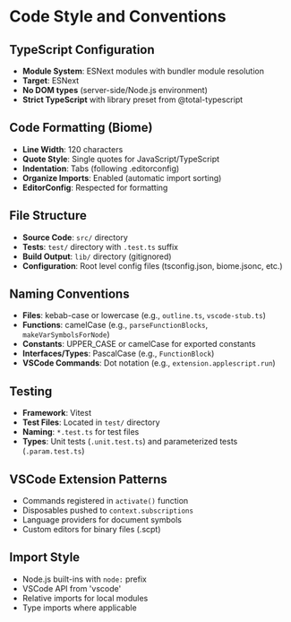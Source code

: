 # Code Style and Conventions

## TypeScript Configuration
- **Module System**: ESNext modules with bundler module resolution
- **Target**: ESNext
- **No DOM types** (server-side/Node.js environment)
- **Strict TypeScript** with library preset from @total-typescript

## Code Formatting (Biome)
- **Line Width**: 120 characters
- **Quote Style**: Single quotes for JavaScript/TypeScript
- **Indentation**: Tabs (following .editorconfig)
- **Organize Imports**: Enabled (automatic import sorting)
- **EditorConfig**: Respected for formatting

## File Structure
- **Source Code**: `src/` directory
- **Tests**: `test/` directory with `.test.ts` suffix
- **Build Output**: `lib/` directory (gitignored)
- **Configuration**: Root level config files (tsconfig.json, biome.jsonc, etc.)

## Naming Conventions
- **Files**: kebab-case or lowercase (e.g., `outline.ts`, `vscode-stub.ts`)
- **Functions**: camelCase (e.g., `parseFunctionBlocks`, `makeVarSymbolsForNode`)
- **Constants**: UPPER_CASE or camelCase for exported constants
- **Interfaces/Types**: PascalCase (e.g., `FunctionBlock`)
- **VSCode Commands**: Dot notation (e.g., `extension.applescript.run`)

## Testing
- **Framework**: Vitest
- **Test Files**: Located in `test/` directory
- **Naming**: `*.test.ts` for test files
- **Types**: Unit tests (`.unit.test.ts`) and parameterized tests (`.param.test.ts`)

## VSCode Extension Patterns
- Commands registered in `activate()` function
- Disposables pushed to `context.subscriptions`
- Language providers for document symbols
- Custom editors for binary files (.scpt)

## Import Style
- Node.js built-ins with `node:` prefix
- VSCode API from 'vscode'
- Relative imports for local modules
- Type imports where applicable